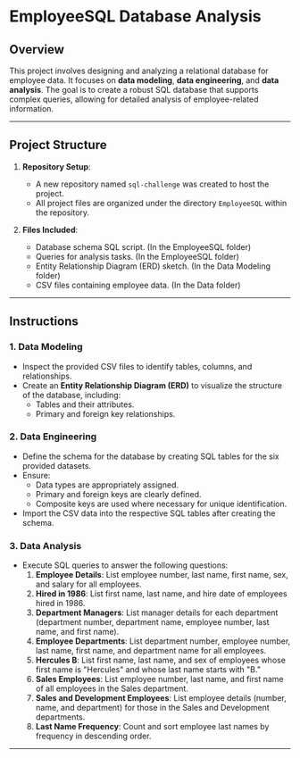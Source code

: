 # EmployeeSQL Database Analysis

## Overview

This project involves designing and analyzing a relational database for employee data. It focuses on **data modeling**, **data engineering**, and **data analysis**. The goal is to create a robust SQL database that supports complex queries, allowing for detailed analysis of employee-related information.

---
## Project Structure

1. **Repository Setup**:
   - A new repository named `sql-challenge` was created to host the project.
   - All project files are organized under the directory `EmployeeSQL` within the repository.

2. **Files Included**:
   - Database schema SQL script. (In the EmployeeSQL folder)
   - Queries for analysis tasks. (In the EmployeeSQL folder)
   - Entity Relationship Diagram (ERD) sketch. (In the Data Modeling folder)
   - CSV files containing employee data. (In the Data folder)

---

## Instructions

### 1. **Data Modeling**
   - Inspect the provided CSV files to identify tables, columns, and relationships.
   - Create an **Entity Relationship Diagram (ERD)** to visualize the structure of the database, including:
     - Tables and their attributes.
     - Primary and foreign key relationships.

### 2. **Data Engineering**
   - Define the schema for the database by creating SQL tables for the six provided datasets.
   - Ensure:
     - Data types are appropriately assigned.
     - Primary and foreign keys are clearly defined.
     - Composite keys are used where necessary for unique identification.
   - Import the CSV data into the respective SQL tables after creating the schema.

### 3. **Data Analysis**
   - Execute SQL queries to answer the following questions:
     1. **Employee Details**: List employee number, last name, first name, sex, and salary for all employees.
     2. **Hired in 1986**: List first name, last name, and hire date of employees hired in 1986.
     3. **Department Managers**: List manager details for each department (department number, department name, employee number, last name, and first name).
     4. **Employee Departments**: List department number, employee number, last name, first name, and department name for all employees.
     5. **Hercules B**: List first name, last name, and sex of employees whose first name is "Hercules" and whose last name starts with "B."
     6. **Sales Employees**: List employee number, last name, and first name of all employees in the Sales department.
     7. **Sales and Development Employees**: List employee details (number, name, and department) for those in the Sales and Development departments.
     8. **Last Name Frequency**: Count and sort employee last names by frequency in descending order.

---
